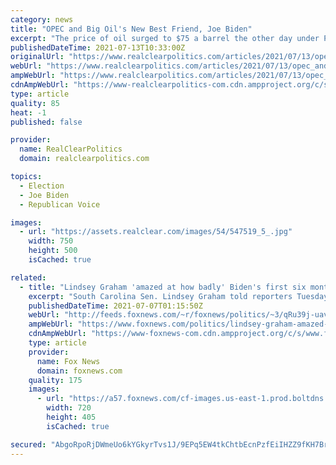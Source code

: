 ```yaml
---
category: news
title: "OPEC and Big Oil's New Best Friend, Joe Biden"
excerpt: "The price of oil surged to $75 a barrel the other day under President Joe Biden's green energy policies. The price was as low as $35 a barrel under"
publishedDateTime: 2021-07-13T10:33:00Z
originalUrl: "https://www.realclearpolitics.com/articles/2021/07/13/opec_and_big_oils_new_best_friend_joe_biden_146068.html#!"
webUrl: "https://www.realclearpolitics.com/articles/2021/07/13/opec_and_big_oils_new_best_friend_joe_biden_146068.html#!"
ampWebUrl: "https://www.realclearpolitics.com/articles/2021/07/13/opec_and_big_oils_new_best_friend_joe_biden_146068.amp.html"
cdnAmpWebUrl: "https://www-realclearpolitics-com.cdn.ampproject.org/c/s/www.realclearpolitics.com/articles/2021/07/13/opec_and_big_oils_new_best_friend_joe_biden_146068.amp.html"
type: article
quality: 85
heat: -1
published: false

provider:
  name: RealClearPolitics
  domain: realclearpolitics.com

topics:
  - Election
  - Joe Biden
  - Republican Voice

images:
  - url: "https://assets.realclear.com/images/54/547519_5_.jpg"
    width: 750
    height: 500
    isCached: true

related:
  - title: "Lindsey Graham 'amazed at how badly' Biden's first six months have been"
    excerpt: "South Carolina Sen. Lindsey Graham told reporters Tuesday he was “amazed at how badly” the first six months of the Biden administration has been for the U.S."
    publishedDateTime: 2021-07-07T01:15:50Z
    webUrl: "http://feeds.foxnews.com/~r/foxnews/politics/~3/qRu39j-uavk/lindsey-graham-amazed-at-how-badly-bidens-first-six-months-have-been"
    ampWebUrl: "https://www.foxnews.com/politics/lindsey-graham-amazed-at-how-badly-bidens-first-six-months-have-been.amp"
    cdnAmpWebUrl: "https://www-foxnews-com.cdn.ampproject.org/c/s/www.foxnews.com/politics/lindsey-graham-amazed-at-how-badly-bidens-first-six-months-have-been.amp"
    type: article
    provider:
      name: Fox News
      domain: foxnews.com
    quality: 175
    images:
      - url: "https://a57.foxnews.com/cf-images.us-east-1.prod.boltdns.net/v1/static/694940094001/d0d8d343-77f3-4ad6-bd1a-c04ecad07862/2046e61b-479e-43b3-bf29-896fac829fb1/1280x720/match/720/405/image.jpg?ve=1&tl=1"
        width: 720
        height: 405
        isCached: true

secured: "AbgoRpoRjDWmeUo6kYGkyrTvs1J/9EPq5EW4tkChtbEcnPzfEiIHZZ9fKH7BrOZ2zi5OBRfx8LSSbX/Uc1OcpEmmTpAjn+NBbXCQaSwo2Dp/pnfuXTWOeqFz2K2RhL6nWNserXbWSbUnV0kUBUwslMVKLtDCCm6PASGqvs5bIdP2Ne5lFztf/emCgNab60Wf03fdIT+lGZHl+peX6i587KAlaM5hV0gZufwFKaZ2AJe6HuvFjeXuSizMSiP4GsDtAU+vDqUv8A30WqOHz1TFheK5Q87w7J9QpVdc3uyQXCkXDrYqHIlpC3PePHDZxmhuFe+wJw+k6sXNBPI8M+3hCyhPrJVgVBMCwkPz17MiTrs=;wM9UqDJbXiC9kvvSAm18jw=="
---
```


